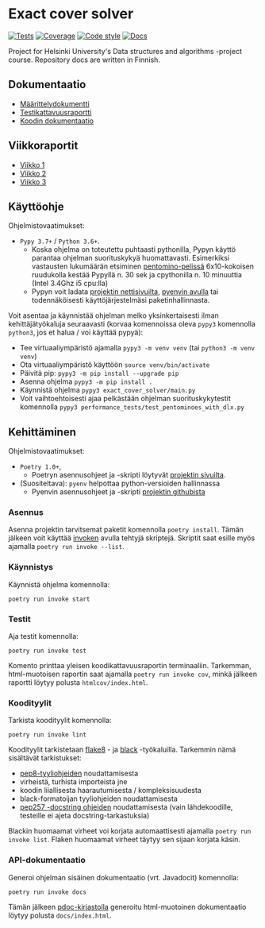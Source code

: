 # Exact cover solver

[![Tests](https://github.com/otahontas/exact-cover-solver/workflows/Tests/badge.svg)](https://github.com/otahontas/exact-cover-solver/actions?query=workflow%3ATests)
[![Coverage](https://coveralls.io/repos/github/otahontas/exact-cover-solver/badge.svg?branch=master)](https://coveralls.io/github/otahontas/exact-cover-solver?branch=master)
[![Code style](https://github.com/otahontas/exact-cover-solver/workflows/Code%20style/badge.svg)](https://github.com/otahontas/exact-cover-solver/actions?query=workflow%3A%22Code+style%22)
[![Docs](https://github.com/otahontas/exact-cover-solver/workflows/Docs/badge.svg)](https://github.com/otahontas/exact-cover-solver/actions?query=workflow%4ADocs)

Project for Helsinki University's Data structures and algorithms -project course. Repository docs are written in Finnish.

## Dokumentaatio
- [Määrittelydokumentti](docs/maarittely.md)
- [Testikattavuusraportti](https://coveralls.io/github/otahontas/exact-cover-solver?branch=master)
- [Koodin dokumentaatio](https://otahontas.github.io/exact-cover-solver/)

## Viikkoraportit
- [Viikko 1](docs/raportit/viikko1.md)
- [Viikko 2](docs/raportit/viikko2.md)
- [Viikko 3](docs/raportit/viikko3.md)

## Käyttöohje

Ohjelmistovaatimukset:
- `Pypy 3.7+` / `Python 3.6+`. 
  - Koska ohjelma on toteutettu puhtaasti pythonilla, Pypyn käyttö parantaa ohjelman suorituskykyä huomattavasti. Esimerkiksi vastausten lukumäärän etsiminen [pentomino-pelissä](https://en.wikipedia.org/wiki/Pentomino) 6x10-kokoisen ruudukolla kestää Pypyllä n. 30 sek ja cpythonilla n. 10 minuuttia (Intel 3.4Ghz i5 cpu:lla)
  - Pypyn voit ladata [projektin nettisivuilta](https://www.pypy.org/download.html), [pyenvin avulla](https://github.com/pyenv/pyenv) tai todennäköisesti käyttöjärjestelmäsi paketinhallinnasta.

Voit asentaa ja käynnistää ohjelman melko yksinkertaisesti ilman kehittäjätyökaluja seuraavasti (korvaa komennoissa oleva `pypy3` komennolla `python3`, jos et halua / voi käyttää pypyä):
- Tee virtuaaliympäristö ajamalla `pypy3 -m venv venv` (tai `python3 -m venv venv`)
- Ota virtuaaliympäristö käyttöön `source venv/bin/activate`
- Päivitä pip: `pypy3 -m pip install --upgrade pip`
- Asenna ohjelma `pypy3 -m pip install .`
- Käynnistä ohjelma `pypy3 exact_cover_solver/main.py`
- Voit vaihtoehtoisesti ajaa pelkästään ohjelman suorituskykytestit komennolla `pypy3 performance_tests/test_pentominoes_with_dlx.py`

## Kehittäminen
Ohjelmistovaatimukset:
- `Poetry 1.0+`, 
  - Poetryn asennusohjeet ja -skripti löytyvät [projektin sivuilta](https://python-poetry.org/docs/#installation).
- (Suositeltava): `pyenv` helpottaa python-versioiden hallinnassa
  - Pyenvin asennusohjeet ja -skripti [projektin githubista](https://github.com/pyenv/pyenv)

### Asennus
Asenna projektin tarvitsemat paketit komennolla `poetry install`. Tämän jälkeen voit käyttää [invoken](https://www.pyinvoke.org/) avulla tehtyjä skriptejä. Skriptit saat esille myös ajamalla `poetry run invoke --list`.

### Käynnistys
Käynnistä ohjelma komennolla:

```
poetry run invoke start
```

### Testit

Aja testit komennolla:

```
poetry run invoke test
```

Komento printtaa yleisen koodikattavuusraportin terminaaliin. Tarkemman, html-muotoisen raportin saat ajamalla `poetry run invoke cov`, minkä jälkeen raportti löytyy polusta `htmlcov/index.html`.

### Koodityylit


Tarkista koodityylit komennolla:

```
poetry run invoke lint
```

Koodityylit tarkistetaan [flake8](https://flake8.pycqa.org/en/latest/index.html) - ja [black](https://black.readthedocs.io/en/stable/) -työkaluilla. Tarkemmin nämä sisältävät tarkistukset:
- [pep8-tyyliohjeiden](https://www.python.org/dev/peps/pep-0008/) noudattamisesta
- virheistä, turhista importeista jne
- koodin liiallisesta haarautumisesta / kompleksisuudesta
- black-formatoijan tyyliohjeiden noudattamisesta
- [pep257 -docstring ohjeiden](https://www.python.org/dev/peps/pep-0257/) noudattamisesta (vain lähdekoodille, testeille ei ajeta docstring-tarkastuksia)

Blackin huomaamat virheet voi korjata automaattisesti ajamalla `poetry run invoke list`. Flaken huomaamat virheet täytyy sen sijaan korjata käsin.

### API-dokumentaatio

Generoi ohjelman sisäinen dokumentaatio (vrt. Javadocit) komennolla:

```
poetry run invoke docs
```

Tämän jälkeen [pdoc-kirjastolla](https://pdoc3.github.io/pdoc/) generoitu html-muotoinen dokumentaatio löytyy polusta `docs/index.html`.
